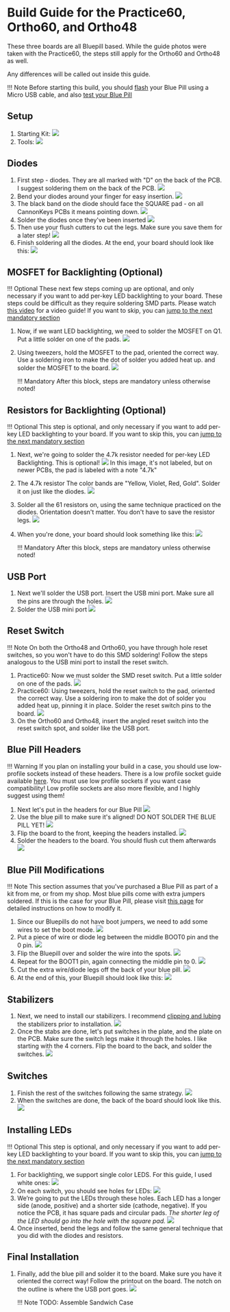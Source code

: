 # Build Guide for the Practice60, Ortho60, and Ortho48

These three boards are all Bluepill based. While the guide photos were taken with the Practice60, the steps still apply for the Ortho60 and Ortho48 as well.

Any differences will be called out inside this guide.

!!! Note
    Before starting this build, you should [flash](flashing.md) your Blue Pill using a Micro USB cable, and also [test your Blue Pill](bluepill-test.md)

## Setup
1. Starting Kit:
![](images/build_guide/0-kit.jpg)
1. Tools:
![](images/build_guide/1-tools.jpg)
## Diodes
1. First step - diodes. They are all marked with "D" on the back of the PCB. I suggest soldering them on the back of the PCB.
![](images/build_guide/2-diode-pads.jpg)
1. Bend your diodes around your finger for easy insertion.
![](images/build_guide/3-diode-bent.jpg)
1. The black band on the diode should face the SQUARE pad - on all CannonKeys PCBs it means pointing down. 
![](images/build_guide/4-diode-insert.jpg)
1. Solder the diodes once they've been inserted
![](images/build_guide/5-diode-solder.jpg)
1. Then use your flush cutters to cut the legs. Make sure you save them for a later step!
![](images/build_guide/6-diode-clipped.jpg)
1. Finish soldering all the diodes. At the end, your board should look like this:
![](images/build_guide/7-diode-finished.jpg)

## MOSFET for Backlighting (Optional)

!!! Optional
    These next few steps coming up are optional, and only necessary if you want to add per-key LED backlighting to your board. These steps could be difficult as they require soldering SMD parts. Please watch [this video](https://www.youtube.com/watch?v=ofmdmeCW4fY) for a video guide! If you want to skip, you can [jump to the next mandatory section](#usb-port)

1. Now, if we want LED backlighting, we need to solder the MOSFET on Q1. Put a little solder on one of the pads.
![](images/build_guide/14-mosfet-solder.jpg)
1. Using tweezers, hold the MOSFET to the pad, oriented the correct way. Use a soldering iron to make the dot of solder you added heat up. and solder the MOSFET to the board.
![](images/build_guide/15-mosfet-installed.jpg)

    !!! Mandatory
        After this block, steps are mandatory unless otherwise noted!

## Resistors for Backlighting (Optional)

!!! Optional
    This step is optional, and only necessary if you want to add per-key LED backlighting to your board. If you want to skip this, you can [jump to the next mandatory section](#usb-port)

1. Next, we're going to solder the 4.7k resistor needed for per-key LED Backlighting. This is optional!
![](images/build_guide/8-mosfet-resistor.jpg)
   In this image, it's not labeled, but on newer PCBs, the pad is labeled with a note "4.7k"
1. The 4.7k resistor The color bands are "Yellow, Violet, Red, Gold". Solder it on just like the diodes.
![](images/build_guide/9-mosfet-resistor-soldered.jpg)
1. Solder all the 61 resistors on, using the same technique practiced on the diodes. Orientation doesn't matter. You don't have to save the resistor legs.
![](images/build_guide/10-resistors.jpg)
1. When you're done, your board should look something like this:
![](images/build_guide/11-resistors-finished.jpg)

    !!! Mandatory
        After this block, steps are mandatory unless otherwise noted!
        
## USB Port

1. Next we'll solder the USB port. Insert the USB mini port. Make sure all the pins are through the holes.
![](images/build_guide/12-usb-port.jpg)
1. Solder the USB mini port
![](images/build_guide/13-usb-port-soldered.jpg)


## Reset Switch

!!! Note
    On both the Ortho48 and Ortho60, you have through hole reset switches, so you won't have to do this SMD soldering! Follow the steps analogous to the USB mini port to install the reset switch.

1. Practice60: Now we must solder the SMD reset switch. Put a little solder on one of the pads.
![](images/build_guide/16-reset-switch.jpg)
1. Practice60: Using tweezers, hold the reset switch to the pad, oriented the correct way. Use a soldering iron to make the dot of solder you added heat up, pinning it in place. Solder the reset switch pins to the board.
![](images/build_guide/17-reset-soldered.jpg)
1. On the Ortho60 and Ortho48, insert the angled reset switch into the reset switch spot, and solder like the USB port.


## Blue Pill Headers

!!! Warning
    If you plan on installing your build in a case, you should use low-profile sockets instead of these headers. There is a low profile socket guide available [here](sockets.md). You must use low profile sockets if you want case compatibility! Low profile sockets are also more flexible, and I highly suggest using them!

1. Next let's put in the headers for our Blue Pill
![](images/build_guide/18-blue-pill-headers.jpg)
1. Use the blue pill to make sure it's aligned! DO NOT SOLDER THE BLUE PILL YET!
![](images/build_guide/19-align-headers.jpg)
1. Flip the board to the front, keeping the headers installed.
![](images/build_guide/20-flip-board.jpg)
1. Solder the headers to the board. You should flush cut them afterwards
![](images/build_guide/21-solder-header.jpg)

## Blue Pill Modifications

!!! Note
    This section assumes that you've purchased a Blue Pill as part of a kit from me, or from my shop. Most blue pills come with extra jumpers soldered. If this is the case for your Blue Pill, please visit [this page](bluepill-mod.md) for detailed instructions on how to modify it.

1. Since our Bluepills do not have boot jumpers, we need to add some wires to set the boot mode. 
![](images/build_guide/m01-starting-bluepill.jpg)
1. Put a piece of wire or diode leg between the middle BOOT0 pin and the 0 pin.
![](images/build_guide/m02-wire-bluepill.jpg)
1. Flip the Bluepill over and solder the wire into the spots.
![](images/build_guide/m03-soldered-bluepill.jpg)
1. Repeat for the BOOT1 pin, again connecting the middle pin to 0.
![](images/build_guide/m04-repeat-bluepill.jpg)
1. Cut the extra wire/diode legs off the back of your blue pill.
![](images/build_guide/m05-cut-pins-bluepill.jpg)
1. At the end of this, your Bluepill should look like this:
![](images/build_guide/m06-finished-bluepill.jpg)


## Stabilizers
1. Next, we need to install our stabilizers. I recommend [clipping and lubing](https://www.youtube.com/watch?v=cD5Zj-ZgMLA) the stabilizers prior to installation.
![](images/build_guide/27-stabs-installed.jpg)
1. Once the stabs are done, let's put switches in the plate, and the plate on the PCB. Make sure the switch legs make it through the holes. I like starting with the 4 corners. Flip the board to the back, and solder the switches.
![](images/build_guide/28-corner-switches.jpg)

## Switches
1. Finish the rest of the switches following the same strategy.
![](images/build_guide/29-switches-finished.jpg)
1. When the switches are done, the back of the board should look like this.
![](images/build_guide/30-back-finished.jpg)

## Installing LEDs

!!! Optional
    This step is optional, and only necessary if you want to add per-key LED backlighting to your board. If you want to skip this, you can [jump to the next mandatory section](#final-installation)
1. For backlighting, we support single color LEDS. For this guide, I used white ones:
![](images/build_guide/L01-leds.jpg)
1. On each switch, you should see holes for LEDs:
![](images/build_guide/L02-led-holes.jpg)
1. We’re going to put the LEDs through these holes. Each LED has a longer side (anode, positive) and a shorter side (cathode, negative). If you notice the PCB, it has square pads and circular pads. *The shorter leg of the LED should go into the hole with the square pad.*
![](images/build_guide/L03-led-leads-detailed.jpg)
1. Once inserted, bend the legs and follow the same general technique that you did with the diodes and resistors.

## Final Installation
1. Finally, add the blue pill and solder it to the board. Make sure you have it oriented the correct way! Follow the printout on the board. The notch on the outline is where the USB port goes.
![](images/build_guide/31-solder-bluepill.jpg)

    !!! Note
        TODO: Assemble Sandwich Case
